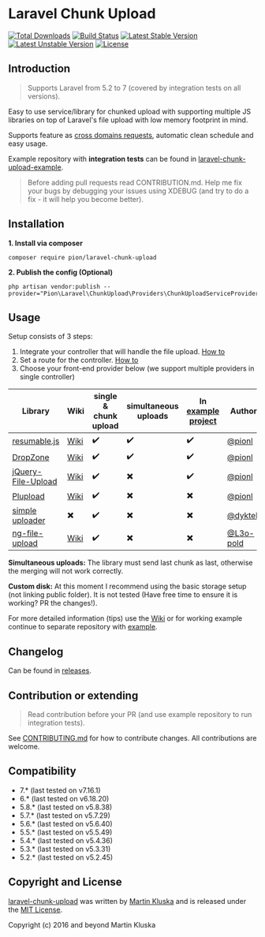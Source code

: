 # Laravel Chunk Upload

[![Total Downloads](https://poser.pugx.org/pion/laravel-chunk-upload/downloads?format=flat)](https://packagist.org/packages/pion/laravel-chunk-upload)
[![Build Status](https://github.com/pionl/laravel-chunk-upload/workflows/build/badge.svg)](https://github.com/pionl/laravel-chunk-upload/actions)
[![Latest Stable Version](https://poser.pugx.org/pion/laravel-chunk-upload/v/stable?format=flat)](https://packagist.org/packages/pion/laravel-chunk-upload)
[![Latest Unstable Version](https://poser.pugx.org/pion/laravel-chunk-upload/v/unstable?format=flat)](https://packagist.org/packages/pion/laravel-chunk-upload)
[![License](https://poser.pugx.org/pion/laravel-chunk-upload/license)](https://packagist.org/packages/pion/laravel-chunk-upload)

## Introduction

> Supports Laravel from 5.2 to 7 (covered by integration tests on all versions).

Easy to use service/library for chunked upload with supporting multiple JS libraries on top of Laravel's file upload with low memory footprint in mind. 

Supports feature as [cross domains requests](https://github.com/pionl/laravel-chunk-upload/wiki/cross-domain-requests), automatic clean schedule and easy usage.

Example repository with **integration tests** can be found in [laravel-chunk-upload-example](https://github.com/pionl/laravel-chunk-upload-example).

> Before adding pull requests read CONTRIBUTION.md. Help me fix your bugs by debugging your issues using XDEBUG (and try to do a fix - it will help you become better).

## Installation

**1. Install via composer**

```
composer require pion/laravel-chunk-upload
```

**2. Publish the config (Optional)**

```
php artisan vendor:publish --provider="Pion\Laravel\ChunkUpload\Providers\ChunkUploadServiceProvider"
```

## Usage

Setup consists of 3 steps:

1. Integrate your controller that will handle the file upload. [How to](https://github.com/pionl/laravel-chunk-upload/wiki/controller)
2. Set a route for the controller. [How to](https://github.com/pionl/laravel-chunk-upload/wiki/routing)
2. Choose your front-end provider below (we support multiple providers in single controller) 

| Library | Wiki | single & chunk upload | simultaneous uploads | In [example project](https://github.com/pionl/laravel-chunk-upload-example) | Author |
|---- |----|----|----| ---- | ---- |
| [resumable.js](https://github.com/23/resumable.js) | [Wiki](https://github.com/pionl/laravel-chunk-upload/wiki/resumable-js) | :heavy_check_mark: | :heavy_check_mark: | :heavy_check_mark: | [@pionl](https://github.com/pionl) |
| [DropZone](https://gitlab.com/meno/dropzone/) | [Wiki](https://github.com/pionl/laravel-chunk-upload/wiki/dropzone) | :heavy_check_mark: | :heavy_check_mark: | :heavy_check_mark: | [@pionl](https://github.com/pionl) |
| [jQuery-File-Upload](https://github.com/blueimp/jQuery-File-Upload) | [Wiki](https://github.com/pionl/laravel-chunk-upload/wiki/jquery-file-upload)  | :heavy_check_mark: | :heavy_multiplication_x: | :heavy_check_mark: | [@pionl](https://github.com/pionl) |
| [Plupload](https://github.com/moxiecode/plupload) | [Wiki](https://github.com/pionl/laravel-chunk-upload/wiki/plupload) | :heavy_check_mark: | :heavy_multiplication_x: | :heavy_multiplication_x: | [@pionl](https://github.com/pionl) |
| [simple uploader](https://github.com/simple-uploader) | :heavy_multiplication_x: | :heavy_check_mark: | :heavy_multiplication_x: | :heavy_multiplication_x: | [@dyktek](https://github.com/dyktek) |
| [ng-file-upload](https://github.com/danialfarid/ng-file-upload) | [Wiki](https://github.com/pionl/laravel-chunk-upload/wiki/ng-file-upload) | :heavy_check_mark: | :heavy_multiplication_x: | :heavy_multiplication_x: | [@L3o-pold](https://github.com/L3o-pold) |

**Simultaneous uploads:** The library must send last chunk as last, otherwise the merging will not work correctly.

**Custom disk:** At this moment I recommend using the basic storage setup (not linking public folder). It is not tested (Have free time to ensure it is working? PR the changes!).

For more detailed information (tips) use the [Wiki](https://github.com/pionl/laravel-chunk-upload/wiki) or for working example continue to separate repository with [example](https://github.com/pionl/laravel-chunk-upload-example).

## Changelog

Can be found in [releases](https://github.com/pionl/laravel-chunk-upload/releases).

## Contribution or extending

> Read contribution before your PR (and use example repository to run integration tests).

See [CONTRIBUTING.md](CONTRIBUTING.md) for how to contribute changes. All contributions are welcome.

## Compatibility

* 7.* (last tested on v7.16.1)
* 6.* (last tested on v6.18.20)
* 5.8.* (last tested on v5.8.38)
* 5.7.* (last tested on v5.7.29)
* 5.6.* (last tested on v5.6.40)
* 5.5.* (last tested on v5.5.49)
* 5.4.* (last tested on v5.4.36)
* 5.3.* (last tested on v5.3.31)
* 5.2.* (last tested on v5.2.45)


## Copyright and License

[laravel-chunk-upload](https://github.com/pionl/laravel-chunk-upload)
was written by [Martin Kluska](http://kluska.cz) and is released under the 
[MIT License](LICENSE.md).

Copyright (c) 2016 and beyond Martin Kluska
